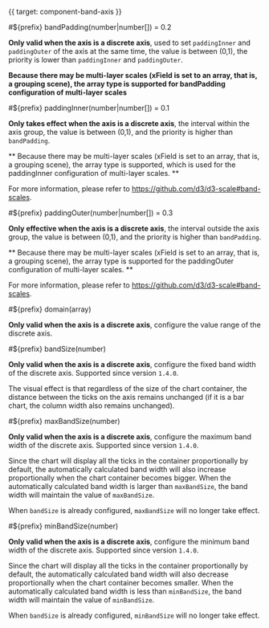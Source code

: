 {{ target: component-band-axis }}

<!-- IBandAxisSpec -->

#${prefix} bandPadding(number|number[]) = 0.2

**Only valid when the axis is a discrete axis**, used to set `paddingInner` and `paddingOuter` of the axis at the same time, the value is between (0,1), the priority is lower than `paddingInner` and `paddingOuter`.

**Because there may be multi-layer scales (xField is set to an array, that is, a grouping scene), the array type is supported for bandPadding configuration of multi-layer scales**

#${prefix} paddingInner(number|number[]) = 0.1

**Only takes effect when the axis is a discrete axis**, the interval within the axis group, the value is between (0,1), and the priority is higher than `bandPadding`.

** Because there may be multi-layer scales (xField is set to an array, that is, a grouping scene), the array type is supported, which is used for the paddingInner configuration of multi-layer scales. **

For more information, please refer to https://github.com/d3/d3-scale#band-scales.

#${prefix} paddingOuter(number|number[]) = 0.3

**Only effective when the axis is a discrete axis**, the interval outside the axis group, the value is between (0,1), and the priority is higher than `bandPadding`.

** Because there may be multi-layer scales (xField is set to an array, that is, a grouping scene), the array type is supported for the paddingOuter configuration of multi-layer scales. **

For more information, please refer to https://github.com/d3/d3-scale#band-scales.

#${prefix} domain(array)

**Only valid when the axis is a discrete axis**, configure the value range of the discrete axis.

#${prefix} bandSize(number)

**Only valid when the axis is a discrete axis**, configure the fixed band width of the discrete axis. Supported since version `1.4.0`.

The visual effect is that regardless of the size of the chart container, the distance between the ticks on the axis remains unchanged (if it is a bar chart, the column width also remains unchanged).

#${prefix} maxBandSize(number)

**Only valid when the axis is a discrete axis**, configure the maximum band width of the discrete axis. Supported since version `1.4.0`.

Since the chart will display all the ticks in the container proportionally by default, the automatically calculated band width will also increase proportionally when the chart container becomes bigger. When the automatically calculated band width is larger than `maxBandSize`, the band width will maintain the value of `maxBandSize`.

When `bandSize` is already configured, `maxBandSize` will no longer take effect.

#${prefix} minBandSize(number)

**Only valid when the axis is a discrete axis**, configure the minimum band width of the discrete axis. Supported since version `1.4.0`.

Since the chart will display all the ticks in the container proportionally by default, the automatically calculated band width will also decrease proportionally when the chart container becomes smaller. When the automatically calculated band width is less than `minBandSize`, the band width will maintain the value of `minBandSize`.

When `bandSize` is already configured, `minBandSize` will no longer take effect.

